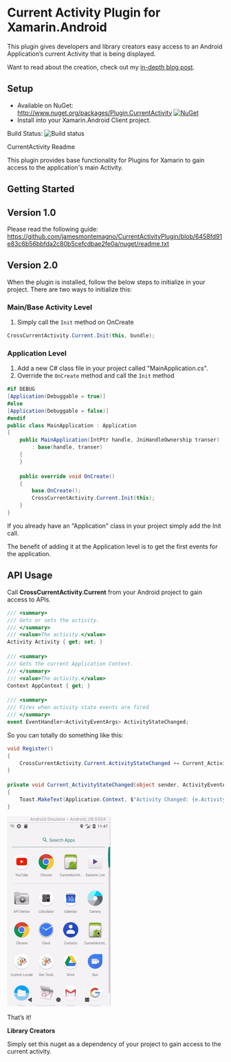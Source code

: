 # Current Activity Plugin for Xamarin.Android

This plugin gives developers and library creators easy access to an Android Application’s current Activity that is being displayed.

Want to read about the creation, check out my [in-depth blog post](http://motzcod.es/post/133609925342/access-the-current-android-activity-from-anywhere).

## Setup

* Available on NuGet: http://www.nuget.org/packages/Plugin.CurrentActivity [![NuGet](https://img.shields.io/nuget/v/Plugin.CurrentActivity.svg?label=NuGet)](https://www.nuget.org/packages/Plugin.CurrentActivity/)
* Install into your Xamarin.Android Client project.

Build Status: ![Build status](https://jamesmontemagno.visualstudio.com/_apis/public/build/definitions/6b79a378-ddd6-4e31-98ac-a12fcd68644c/18/badge?WT.mc_id=currentactivityplugin-github-jamont)

CurrentActivity Readme

This plugin provides base functionality for Plugins for Xamarin to gain access to the application's main Activity.

## Getting Started

## Version 1.0

Please read the following guide: https://github.com/jamesmontemagno/CurrentActivityPlugin/blob/6458fd91e83c6b56bbfda2c80b5cefcdbae2fe0a/nuget/readme.txt

## Version 2.0 

When the plugin is installed, follow the below steps to initialize in your project. There are two ways to initialize this:

### Main/Base Activity Level

1. Simply call the `Init` method on OnCreate

```csharp
CrossCurrentActivity.Current.Init(this, bundle);
```

### Application Level

1. Add a new C# class file in your project called "MainApplication.cs".
2. Override the `OnCreate` method and call the `Init` method

```csharp
#if DEBUG
[Application(Debuggable = true)]
#else
[Application(Debuggable = false)]
#endif
public class MainApplication : Application
{
	public MainApplication(IntPtr handle, JniHandleOwnership transer)
		: base(handle, transer)
	{
	}

	public override void OnCreate()
	{
		base.OnCreate();
		CrossCurrentActivity.Current.Init(this);
	}
}
```
If you already have an "Application" class in your project simply add the Init call. 

The benefit of adding it at the Application level is to get the first events for the application.

## API Usage

Call **CrossCurrentActivity.Current** from your Android project to gain access to APIs.

```csharp
/// <summary>
/// Gets or sets the activity.
/// </summary>
/// <value>The activity.</value>
Activity Activity { get; set; }

/// <summary>
/// Gets the current Application Context.
/// </summary>
/// <value>The activity.</value>
Context AppContext { get; }

/// <summary>
/// Fires when activity state events are fired
/// </summary>
event EventHandler<ActivityEventArgs> ActivityStateChanged;
```

So you can totally do something like this:

```csharp
void Register()
{
    CrossCurrentActivity.Current.ActivityStateChanged += Current_ActivityStateChanged;
}

private void Current_ActivityStateChanged(object sender, ActivityEventArgs e)
{
    Toast.MakeText(Application.Context, $"Activity Changed: {e.Activity.LocalClassName} -  {e.Event}", ToastLength.Short).Show();
}
```

![](art/ActivityPlugin.gif)

That’s it!

**Library Creators**

Simply set this nuget as a dependency of your project to gain access to the current activity.
